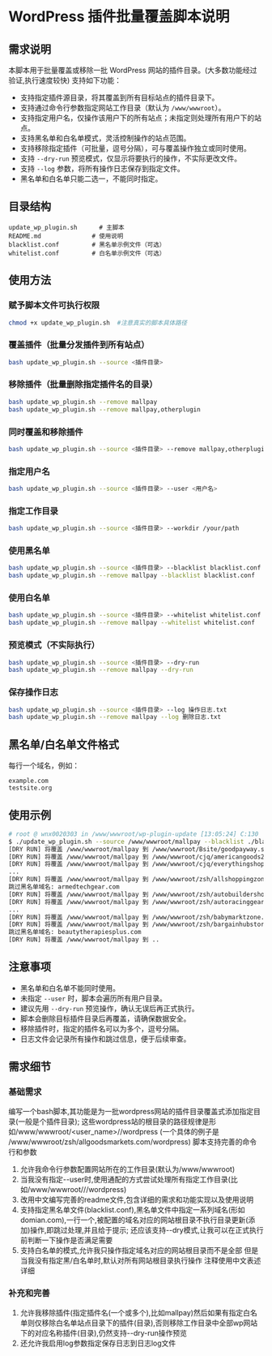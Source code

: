 # WordPress 插件批量覆盖脚本说明

## 需求说明

本脚本用于批量覆盖或移除一批 WordPress 网站的插件目录。(大多数功能经过验证,执行速度较快)
支持如下功能：

- 支持指定插件源目录，将其覆盖到所有目标站点的插件目录下。
- 支持通过命令行参数指定网站工作目录（默认为 `/www/wwwroot`）。
- 支持指定用户名，仅操作该用户下的所有站点；未指定则处理所有用户下的站点。
- 支持黑名单和白名单模式，灵活控制操作的站点范围。
- 支持移除指定插件（可批量，逗号分隔），可与覆盖操作独立或同时使用。
- 支持 `--dry-run` 预览模式，仅显示将要执行的操作，不实际更改文件。
- 支持 `--log` 参数，将所有操作日志保存到指定文件。
- 黑名单和白名单只能二选一，不能同时指定。

## 目录结构

```
update_wp_plugin.sh      # 主脚本
README.md              # 使用说明
blacklist.conf         # 黑名单示例文件（可选）
whitelist.conf         # 白名单示例文件（可选）
```

## 使用方法
### 赋予脚本文件可执行权限
```bash
chmod +x update_wp_plugin.sh  #注意真实的脚本具体路径
```

### 覆盖插件（批量分发插件到所有站点）

```bash
bash update_wp_plugin.sh --source <插件目录>
```

### 移除插件（批量删除指定插件名的目录）

```bash
bash update_wp_plugin.sh --remove mallpay
bash update_wp_plugin.sh --remove mallpay,otherplugin
```

### 同时覆盖和移除插件

```bash
bash update_wp_plugin.sh --source <插件目录> --remove mallpay,otherplugin
```

### 指定用户名

```bash
bash update_wp_plugin.sh --source <插件目录> --user <用户名>
```

### 指定工作目录

```bash
bash update_wp_plugin.sh --source <插件目录> --workdir /your/path
```

### 使用黑名单

```bash
bash update_wp_plugin.sh --source <插件目录> --blacklist blacklist.conf
bash update_wp_plugin.sh --remove mallpay --blacklist blacklist.conf
```

### 使用白名单

```bash
bash update_wp_plugin.sh --source <插件目录> --whitelist whitelist.conf
bash update_wp_plugin.sh --remove mallpay --whitelist whitelist.conf
```

### 预览模式（不实际执行）

```bash
bash update_wp_plugin.sh --source <插件目录> --dry-run
bash update_wp_plugin.sh --remove mallpay --dry-run
```

### 保存操作日志

```bash
bash update_wp_plugin.sh --source <插件目录> --log 操作日志.txt
bash update_wp_plugin.sh --remove mallpay --log 删除日志.txt
```

## 黑名单/白名单文件格式

每行一个域名，例如：

```
example.com
testsite.org
```
## 使用示例

```bash
# root @ wnx0020303 in /www/wwwroot/wp-plugin-update [13:05:24] C:130
$ ./update_wp_plugin.sh --source /www/wwwroot/mallpay --blacklist ./blacklist.conf --dry-run  
[DRY RUN] 将覆盖 /www/wwwroot/mallpay 到 /www/wwwroot/Bsite/goodpayway.shop/wordpress/wp-content/plugins/mallpay
[DRY RUN] 将覆盖 /www/wwwroot/mallpay 到 /www/wwwroot/cjq/americangoods24.com/wordpress/wp-content/plugins/mallpay
[DRY RUN] 将覆盖 /www/wwwroot/mallpay 到 /www/wwwroot/cjq/everythingshop24.com/wordpress/wp-content/plugins/mallpay
...
[DRY RUN] 将覆盖 /www/wwwroot/mallpay 到 /www/wwwroot/zsh/allshoppingzone.com/wordpress/wp-content/plugins/mallpay
跳过黑名单域名: armedtechgear.com
[DRY RUN] 将覆盖 /www/wwwroot/mallpay 到 /www/wwwroot/zsh/autobuildershop.com/wordpress/wp-content/plugins/mallpay
[DRY RUN] 将覆盖 /www/wwwroot/mallpay 到 /www/wwwroot/zsh/autoracinggearshop.com/wordpress/wp-content/plugins/mallpay
...
[DRY RUN] 将覆盖 /www/wwwroot/mallpay 到 /www/wwwroot/zsh/babymarktzone.com/wordpress/wp-content/plugins/mallpay
[DRY RUN] 将覆盖 /www/wwwroot/mallpay 到 /www/wwwroot/zsh/bargainhubstore.com/wordpress/wp-content/plugins/mallpay
跳过黑名单域名: beautytherapiesplus.com
[DRY RUN] 将覆盖 /www/wwwroot/mallpay 到 ..
```

## 注意事项

- 黑名单和白名单不能同时使用。
- 未指定 `--user` 时，脚本会遍历所有用户目录。
- 建议先用 `--dry-run` 预览操作，确认无误后再正式执行。
- 脚本会删除目标插件目录后再覆盖，请确保数据安全。
- 移除插件时，指定的插件名可以为多个，逗号分隔。
- 日志文件会记录所有操作和跳过信息，便于后续审查。

## 需求细节
### 基础需求
编写一个bash脚本,其功能是为一批wordpress网站的插件目录覆盖式添加指定目录(一般是个插件目录);
这些wordpress站的根目录的路径规律是形如/www/wwwroot/<user_name>/<domain>/wordpress (一个具体的例子是 /www/wwwroot/zsh/allgoodsmarkets.com/wordpress)
脚本支持完善的命令行和参数


1. 允许我命令行参数配置网站所在的工作目录(默认为/www/wwwroot)
2. 当我没有指定--user时,使用通配的方式尝试处理所有指定工作目录(比如/www/wwwroot///wordpress)
3. 改用中文编写完善的readme文件,包含详细的需求和功能实现以及使用说明
4. 支持指定黑名单文件(blacklist.conf),黑名单文件中指定一系列域名(形如domian.com),一行一个,被配置的域名对应的网站根目录不执行目录更新(添加)操作,即跳过处理,并且给于提示;
还应该支持--dry模式,让我可以在正式执行前判断一下操作是否满足需要
5. 支持白名单的模式,允许我只操作指定域名对应的网站根目录而不是全部
但是当我没有指定黑/白名单时,默认对所有网站根目录执行操作
注释使用中文表述详细

### 补充和完善
1. 允许我移除插件(指定插件名(一个或多个),比如mallpay)然后如果有指定白名单则仅移除白名单站点目录下的插件(目录),否则移除工作目录中全部wp网站下的对应名称插件(目录),仍然支持--dry-run操作预览
2. 还允许我启用log参数指定保存日志到日志log文件
